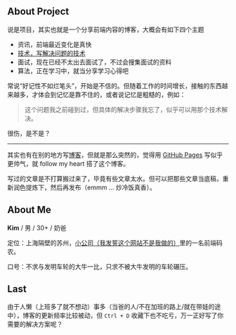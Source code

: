 ## About Project

说是项目，其实也就是一个分享前端内容的博客，大概会有如下四个主题

- 资讯，前端最近变化是真快
- [技术，写解决问题的技术](/blog.html)
- 面试，现在已经不太出去面试了，不过会搜集面试的资料
- 算法，正在学习中，就当分享学习心得吧

常说“好记性不如烂笔头”，开始是不信的。但随着工作的时间增长，接触的东西越来越多，才体会到记忆是靠不住的，或者说记忆是粗糙的，例如：

> 这个问题我之前碰到过，但具体的解决步骤我忘了，似乎可以用那个技术解决。

很伤，是不是？

---

其实也有在别的地方写[博客](https://www.jianshu.com/u/169f5f326763)，但就是那么突然的，觉得用 [GitHub Pages](https://pages.github.com) 写似乎更帅气，就 follow my heart 搭了这个博客。

写过的文章是不打算搬过来了，毕竟有些文章太水。但可以把那些文章当底稿，重新润色提炼下，然后再发布（emmm ... 炒冷饭真香）。

## About Me

**Kim** / 男 / 30+ / 奶爸

定位：上海隔壁的苏州，[小公司（我发誓这个网站不是我做的）](http://www.chivox.com/)里的一名前端码农。

口号：不求与发明车轮的大牛一比，只求不被大牛发明的车轮碾压。

## Last

由于人懒（上班多了就不想动）事多（当爸的人/不在加班的路上/就在带娃的途中），博客的更新频率比较被动，但 `Ctrl + D` 收藏下也不吃亏，万一正好写了你需要的解决方案呢？
